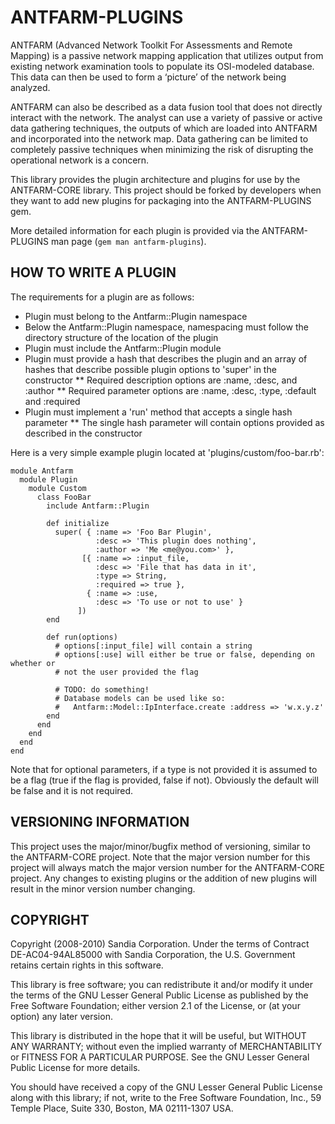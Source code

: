 # ANTFARM-PLUGINS

ANTFARM (Advanced Network Toolkit For Assessments and Remote Mapping) is a
passive network mapping application that utilizes output from existing network
examination tools to populate its OSI-modeled database. This data can then be
used to form a ‘picture’ of the network being analyzed.

ANTFARM can also be described as a data fusion tool that does not directly
interact with the network. The analyst can use a variety of passive or active
data gathering techniques, the outputs of which are loaded into ANTFARM and
incorporated into the network map. Data gathering can be limited to completely
passive techniques when minimizing the risk of disrupting the operational
network is a concern.

This library provides the plugin architecture and plugins for use by the
ANTFARM-CORE library. This project should be forked by developers when they want
to add new plugins for packaging into the ANTFARM-PLUGINS gem.

More detailed information for each plugin is provided via the ANTFARM-PLUGINS
man page (`gem man antfarm-plugins`).

## HOW TO WRITE A PLUGIN

The requirements for a plugin are as follows:

* Plugin must belong to the Antfarm::Plugin namespace
* Below the Antfarm::Plugin namespace, namespacing must follow the directory
  structure of the location of the plugin
* Plugin must include the Antfarm::Plugin module
* Plugin must provide a hash that describes the plugin and an array of hashes
  that describe possible plugin options to 'super' in the constructor
** Required description options are :name, :desc, and :author
** Required parameter options are :name, :desc, :type, :default and :required
* Plugin must implement a 'run' method that accepts a single hash parameter
** The single hash parameter will contain options provided as described in the
   constructor

Here is a very simple example plugin located at 'plugins/custom/foo-bar.rb':

    module Antfarm
      module Plugin
        module Custom
          class FooBar
            include Antfarm::Plugin

            def initialize
              super( { :name => 'Foo Bar Plugin',
                       :desc => 'This plugin does nothing',
                       :author => 'Me <me@you.com>' },
                    [{ :name => :input_file,
                       :desc => 'File that has data in it',
                       :type => String,
                       :required => true },
                     { :name => :use,
                       :desc => 'To use or not to use' }
                   ])
            end

            def run(options)
              # options[:input_file] will contain a string
              # options[:use] will either be true or false, depending on whether or
              # not the user provided the flag
              
              # TODO: do something!
              # Database models can be used like so:
              #   Antfarm::Model::IpInterface.create :address => 'w.x.y.z'
            end
          end
        end
      end
    end

Note that for optional parameters, if a type is not provided it is assumed to be
a flag (true if the flag is provided, false if not). Obviously the default will
be false and it is not required.

## VERSIONING INFORMATION

This project uses the major/minor/bugfix method of versioning, similar to the
ANTFARM-CORE project. Note that the major version number for this project will
always match the major version number for the ANTFARM-CORE project. Any changes
to existing plugins or the addition of new plugins will result in the minor
version number changing.

## COPYRIGHT

Copyright (2008-2010) Sandia Corporation. Under the terms of Contract
DE-AC04-94AL85000 with Sandia Corporation, the U.S. Government retains certain
rights in this software.

This library is free software; you can redistribute it and/or modify it under
the terms of the GNU Lesser General Public License as published by the Free
Software Foundation; either version 2.1 of the License, or (at your option) any
later version.

This library is distributed in the hope that it will be useful, but WITHOUT ANY
WARRANTY; without even the implied warranty of MERCHANTABILITY or FITNESS FOR A
PARTICULAR PURPOSE. See the GNU Lesser General Public License for more details.

You should have received a copy of the GNU Lesser General Public License along
with this library; if not, write to the Free Software Foundation, Inc., 59
Temple Place, Suite 330, Boston, MA 02111-1307 USA.
